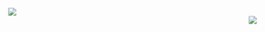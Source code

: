 <p>
  <img align="left" src="https://github-readme-stats.vercel.app/api?username=xRBzfeGQvu&count_private=true&show_icons=true"></img>
  <br />
 <img align="right" src="https://github-readme-stats.vercel.app/api/top-langs/?username=xRBzfeGQvu&layout=compact"></img>
<p>
